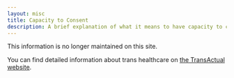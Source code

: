 ```yaml
---
layout: misc
title: Capacity to Consent
description: A brief explanation of what it means to have capacity to consent
---
```


This information is no longer maintained on this site.

You can find detailed information about trans healthcare on [the TransActual website](https://transactual.org.uk/).